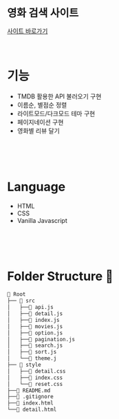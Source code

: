 ## <h1 style="font-size:24px;" >영화 검색 사이트</h1>
[사이트 바로가기](https://erinmzo.github.io/sparta-movie/)
<br>
<br>
<br>

# 기능

- TMDB 활용한 API 불러오기 구현
- 이름순, 별점순 정렬
- 라이트모드/다크모드 테마 구현
- 페이지네이션 구현
- 영화별 리뷰 달기
<br>
<br>
<br>

# Language

- HTML
- CSS
- Vanilla Javascript

<br>
<br>
<br>

# Folder Structure 📂

```bash
📂 Root
├── 📂 src
│   ├──📄 api.js
│   ├──📄 detail.js
│   ├──📄 index.js
│   ├──📄 movies.js
│   ├──📄 option.js
│   ├──📄 pagination.js
│   ├──📄 search.js
│   ├──📄 sort.js
│   └──📄 theme.j
├── 📂 style
│   ├──📄 detail.css
│   ├──📄 index.css
│   └──📄 reset.css
├──📄 README.md
├──📄 .gitignore
├──📄 index.html
└──📄 detail.html

```

<br>
<br>
<br>
